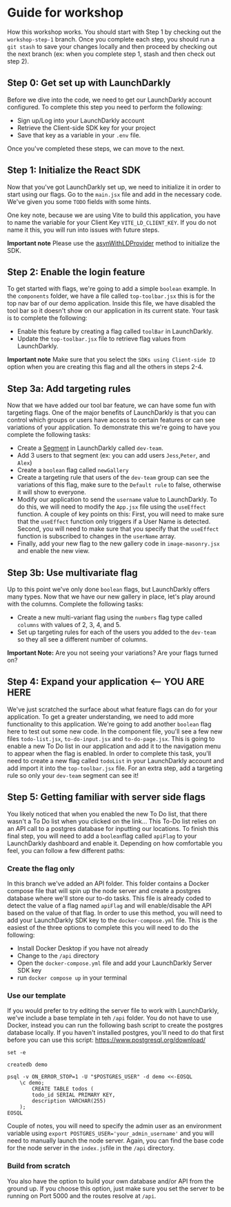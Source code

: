 # Guide for workshop
How this workshop works. You should start with Step 1 by checking out the `workshop-step-1` branch. Once you complete each step, you should run a `git stash` to save your changes locally and then proceed by checking out the next branch (ex: when you complete step 1, stash and then check out step 2).

## Step 0: Get set up with LaunchDarkly
Before we dive into the code, we need to get our LaunchDarkly account configured. To complete this step you need to perform the following:
* Sign up/Log into your LaunchDarkly account
* Retrieve the Client-side SDK key for your project
* Save that key as a variable in your `.env` file.

Once you've completed these steps, we can move to the next. 

## Step 1: Initialize the React SDK 
Now that you've got LaunchDarkly set up, we need to initialize it in order to start using our flags. Go to the `main.jsx` file and add in the necessary code. We've given you some `TODO` fields with some hints. 

One key note, because we are using Vite to build this application, you have to name the variable for your Client Key `VITE_LD_CLIENT_KEY`. If you do not name it this, you will run into issues with future steps.

 **Important note** Please use the [asynWithLDProvider](https://docs.launchdarkly.com/sdk/client-side/react/react-web#initializing-using-asyncwithldprovider) method to initialize the SDK.

## Step 2: Enable the login feature 
To get started with flags, we're going to add a simple `boolean` example. In the `components` folder, we have a file called `top-toolbar.jsx` this is for the top nav bar of our demo application. Inside this file, we have disabled the tool bar so it doesn't show on our application in its current state. Your task is to complete the following:
* Enable this feature by creating a flag called `toolBar` in LaunchDarkly. 
* Update the `top-toolbar.jsx` file to retrieve flag values from LaunchDarkly.

**Important note** Make sure that you select the `SDKs using Client-side ID` option when you are creating this flag and all the others in steps 2-4. 

## Step 3a: Add targeting rules
Now that we have added our tool bar feature, we can have some fun with targeting flags. One of the major benefits of LaunchDarkly is that you can control which groups or users have access to certain features or can see variations of your application. To demonstrate this we're going to have you complete the following tasks:
* Create a [Segment](https://docs.launchdarkly.com/home/users/segments) in LaunchDarkly called `dev-team`. 
* Add 3 users to that segment (ex: you can add users `Jess`,`Peter`, and `Alex`)
* Create a `boolean` flag called `newGallery`
* Create a targeting rule that users of the `dev-team` group can see the variations of this flag, make sure to the `Default rule` to false, otherwise it will show to everyone. 
* Modify our application to send the `username` value to LaunchDarkly. To do this, we will need to modify the `App.jsx` file using the `useEffect` function. A couple of key points on this: First, you will need to make sure that the `useEffect` function only triggers if a User Name is detected. Second, you will need to make sure that you specify that the `useEffect` function is subscribed to changes in the `userName` array.  
* Finally, add your new flag to the new gallery code in `image-masonry.jsx` and enable the new view.

## Step 3b: Use multivariate flag
Up to this point we've only done `boolean` flags, but LaunchDarkly offers many types. Now that we have our new gallery in place, let's play around with the columns. Complete the following tasks:
* Create a new multi-variant flag using the `numbers` flag type called `columns` with values of 2, 3, 4, and 5.  
* Set up targeting rules for each of the users you added to the `dev-team` so they all see a different number of columns.

**Important Note:** Are you not seeing your variations? Are your flags turned on?    

## Step 4: Expand your application <-- YOU ARE HERE
We've just scratched the surface about what feature flags can do for your application. To get a greater understanding, we need to add more functionality to this application. We're going to add another `boolean` flag here to test out some new code. In the component file, you'll see a few new files `todo-list.jsx`, `to-do-input.jsx` and `to-do-page.jsx`. This is going to enable a new To Do list in our application and add it to the navigation menu to appear when the flag is enabled. In order to complete this task, you'll need to create a new flag called `todoList` in your LaunchDarkly account and add import it into the `top-toolbar.jsx` file. For an extra step, add a targeting rule so only your `dev-team` segment can see it! 

## Step 5: Getting familiar with server side flags 
You likely noticed that when you enabled the new To Do list, that there wasn't a To Do list when you clicked on the link... This To-Do list relies on an API call to a postgres database for inputting our locations. To finish this final step, you will need to add a `boolean`flag called `apiFlag` to your LaunchDarkly dashboard and enable it. Depending on how comfortable you feel, you can follow a few different paths: 

### Create the flag only
In this branch we've added an API folder. This folder contains a Docker compose file that will spin up the node server and create a postgres database where we'll store our to-do tasks. This file is already coded to detect the value of a flag named `apiFlag` and will enable/disable the API based on the value of that flag. In order to use this method, you will need to add your LaunchDarkly SDK key to the `docker-compose.yml` file. This is the easiest of the three options to complete this you will need to do the following:
* Install Docker Desktop if you have not already 
* Change to the `/api` directory 
* Open the `docker-compose.yml` file and add your LaunchDarkly Server SDK key
* run `docker compose up` in your terminal

### Use our template 
If you would prefer to try editing the server file to work with LaunchDarkly, we've include a base template in teh `/api` folder. You do not have to use Docker, instead you can run the following bash script to create the postgres database locally. If you haven't installed postgres, you'll need to do that first before you can use this script: https://www.postgresql.org/download/
```
set -e

createdb demo

psql -v ON_ERROR_STOP=1 -U "$POSTGRES_USER" -d demo <<-EOSQL
	\c demo;
		CREATE TABLE todos (
  		todo_id SERIAL PRIMARY KEY, 
  		description VARCHAR(255)
	);
EOSQL
```
Couple of notes, you will need to specify the admin user as an environment variable using `export POSTGRES_USER='your_admin_username'` and you will need to manually launch the node server. Again, you can find the base code for the node server in the `index.js`file in the `/api` directory.

### Build from scratch 
You also have the option to build your own database and/or API from the ground up. If you choose this option, just make sure you set the server to be running on Port 5000 and the routes resolve at `/api`.
